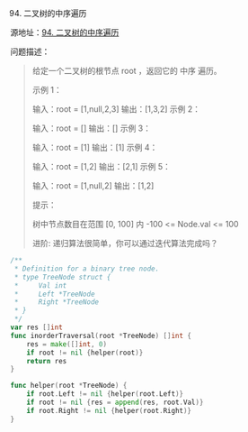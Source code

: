 94. 二叉树的中序遍历

源地址：[94. 二叉树的中序遍历](https://leetcode-cn.com/problems/binary-tree-inorder-traversal/)

问题描述：

>给定一个二叉树的根节点 root ，返回它的 中序 遍历。
>
> 
>
>示例 1：
>
>
>输入：root = [1,null,2,3]
>输出：[1,3,2]
>示例 2：
>
>输入：root = []
>输出：[]
>示例 3：
>
>输入：root = [1]
>输出：[1]
>示例 4：
>
>
>输入：root = [1,2]
>输出：[2,1]
>示例 5：
>
>
>输入：root = [1,null,2]
>输出：[1,2]
>
>
>提示：
>
>树中节点数目在范围 [0, 100] 内
>-100 <= Node.val <= 100
>
>
>进阶: 递归算法很简单，你可以通过迭代算法完成吗？
>

``` go
/**
 * Definition for a binary tree node.
 * type TreeNode struct {
 *     Val int
 *     Left *TreeNode
 *     Right *TreeNode
 * }
 */
var res []int
func inorderTraversal(root *TreeNode) []int {
    res = make([]int, 0)
    if root != nil {helper(root)}
    return res
}

func helper(root *TreeNode) {
    if root.Left != nil {helper(root.Left)}
    if root != nil {res = append(res, root.Val)}
    if root.Right != nil {helper(root.Right)}
}
```



